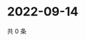 # 2022-09-14

共 0 条

<!-- BEGIN WEIBO -->
<!-- 最后更新时间 Wed Sep 14 2022 21:50:10 GMT+0800 (China Standard Time) -->

<!-- END WEIBO -->
